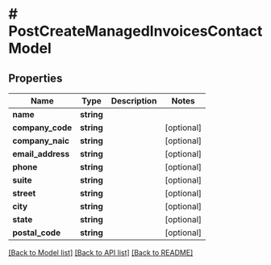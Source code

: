 # # PostCreateManagedInvoicesContactModel

## Properties

Name | Type | Description | Notes
------------ | ------------- | ------------- | -------------
**name** | **string** |  |
**company_code** | **string** |  | [optional]
**company_naic** | **string** |  | [optional]
**email_address** | **string** |  | [optional]
**phone** | **string** |  | [optional]
**suite** | **string** |  | [optional]
**street** | **string** |  | [optional]
**city** | **string** |  | [optional]
**state** | **string** |  | [optional]
**postal_code** | **string** |  | [optional]

[[Back to Model list]](../../README.md#models) [[Back to API list]](../../README.md#endpoints) [[Back to README]](../../README.md)

